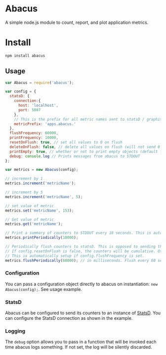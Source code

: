 Abacus
===

A simple node.js module to count, report, and plot application metrics.

# Install
````sh
npm install abacus
````

## Usage

````javascript
var Abacus = require('abacus');

var config = {
  statsD: {
    connection:{
      host: 'localhost',
      port: 5007
    },
    // This is the prefix for all metric names sent to statsD / graphite
    metricPrefix: 'apps.abacus.'
  },
  flushFrequency: 60000,
  printFrequency: 10000,
  resetOnFlush: true, // set all values to 0 on flush
  deleteOnFlush: false, // delete all values on flush (will not send 0's)
  printEmpty: true, // whether or not to print empty objects (default false)
  debug: console.log // Prints messages from abacus to STDOUT
};

var metrics = new Abacus(config);

// increment by 1
metrics.increment('metricName');

// increment by 5
metrics.increment('metricName', 5);

// set value of metric
metrics.set('metricName', 153);

// Get value of metric
metrics.get('metricName');

// Print a summary of counters to STDOUT every 10 seconds. This is automatically setup if config.printFrequency is set.
metrics.printPeriodically(10000);

// Periodically flush counters to statsD. This is opposed to sending the counter each time it is changed
// If config.resetOnFlush is false, the counters will be cumulative. Otherwise, they're reset to 0 on each flush.
// This is automatically setup if config.flushFrequency is set.
metrics.flushPeriodically(60000); // in milliseconds. Flush every 60 seconds
````

### Configuration

You can pass a configuration object directly to abacus on instantiation: `new Abacus(config);`. See usage example.

### StatsD
Abacus can be configured to send its counters to an instance of [StatsD](https://github.com/etsy/statsd/). You can configure the StatsD connection as shown in the example.

### Logging
The `debug` option allows you to pass in a function that will be invoked each time abacus logs something. If not set, the log will be silently discarded.
